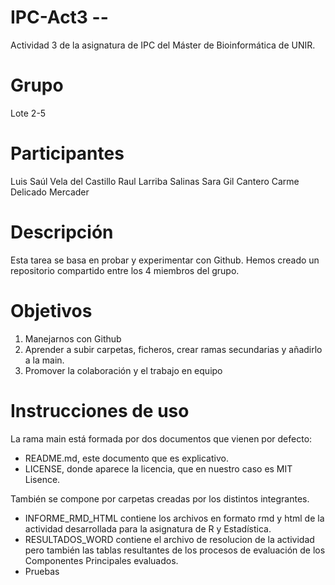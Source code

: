 # IPC-Act3 --
Actividad 3 de la asignatura de IPC del Máster de Bioinformática de UNIR.

# Grupo
Lote 2-5

# Participantes
Luis Saúl Vela del Castillo
Raul Larriba Salinas
Sara Gil Cantero
Carme Delicado Mercader

# Descripción
Esta tarea se basa en probar y experimentar con Github. Hemos creado un repositorio compartido entre los 4 miembros del grupo.

# Objetivos
1. Manejarnos con Github
2. Aprender a subir carpetas, ficheros, crear ramas secundarias y añadirlo a la main.
3. Promover la colaboración y el trabajo en equipo

# Instrucciones de uso
La rama main está formada por dos documentos que vienen por defecto:
- README.md, este documento que es explicativo.
- LICENSE, donde aparece la licencia, que en nuestro caso es MIT Lisence.

También se compone por carpetas creadas por los distintos integrantes.
- INFORME_RMD_HTML contiene los archivos en formato rmd y html de la actividad desarrollada para la asignatura de R y Estadística.
- RESULTADOS_WORD contiene el archivo de resolucion de la actividad pero también las tablas resultantes de los procesos de evaluación de los Componentes Principales evaluados.
- Pruebas



